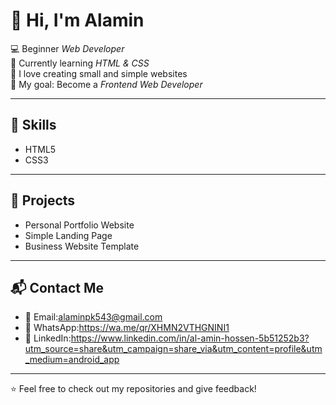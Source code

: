 # 👋 Hi, I'm Alamin  

💻 Beginner *Web Developer*  
🌱 Currently learning *HTML & CSS*  
🚀 I love creating small and simple websites  
📌 My goal: Become a *Frontend Web Developer*  

---

## 🔧 Skills
- HTML5  
- CSS3  

---

## 📂 Projects
- Personal Portfolio Website  
- Simple Landing Page  
- Business Website Template  

---

## 📬 Contact Me
- 📧 Email:alaminpk543@gmail.com  
- 📱 WhatsApp:https://wa.me/qr/XHMN2VTHGNINI1  
- 💼 LinkedIn:https://www.linkedin.com/in/al-amin-hossen-5b51252b3?utm_source=share&utm_campaign=share_via&utm_content=profile&utm_medium=android_app  

---
⭐ Feel free to check out my repositories and give feedback!
